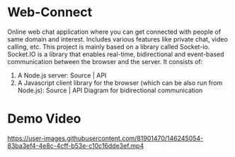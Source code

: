 # Web-Connect
Online web chat application where you can get connected with people of same domain and interest. Includes various features like private chat, video calling, etc.
This project is mainly based on a library called Socket-io. 
Socket.IO is a library that enables real-time, bidirectional and event-based communication between the browser and the server. It consists of:
1. A Node.js server: Source | API
2. A Javascript client library for the browser (which can be also run from Node.js): Source | API
Diagram for bidirectional communication


# Demo Video


https://user-images.githubusercontent.com/81901470/146245054-83ba3ef4-4e8c-4cff-b53e-c10c16dde3ef.mp4



